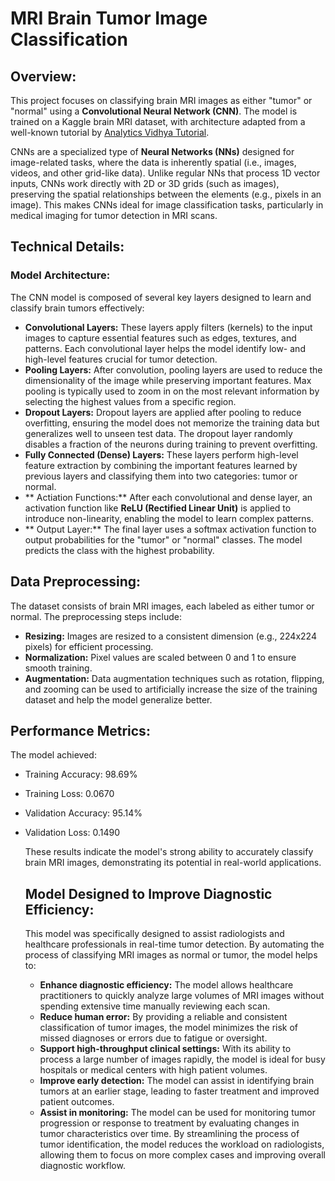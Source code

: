 # MRI Brain Tumor Image Classification
## Overview:
This project focuses on classifying brain MRI images as either "tumor" or "normal" using a **Convolutional Neural Network (CNN)**. The model is trained on a Kaggle brain MRI dataset, with architecture adapted from a well-known tutorial by  [Analytics Vidhya Tutorial](https://www.analyticsvidhya.com/blog/2020/10/create-image-classification-model-python-keras/).

CNNs are a specialized type of **Neural Networks (NNs)** designed for image-related tasks, where the data is inherently spatial (i.e., images, videos, and other grid-like data). Unlike regular NNs that process 1D vector inputs, CNNs work directly with 2D or 3D grids (such as images), preserving the spatial relationships between the elements (e.g., pixels in an image). This makes CNNs ideal for image classification tasks, particularly in medical imaging for tumor detection in MRI scans.

## Technical Details:
### Model Architecture:
The CNN model is composed of several key layers designed to learn and classify brain tumors effectively:
- **Convolutional Layers:** These layers apply filters (kernels) to the input images to capture essential features such as edges, textures, and patterns. Each convolutional layer helps the model identify low- and high-level features crucial for tumor detection.
- **Pooling Layers:** After convolution, pooling layers are used to reduce the dimensionality of the image while preserving important features. Max pooling is typically used to zoom in on the most relevant information by selecting the highest values from a specific region.
- **Dropout Layers:** Dropout layers are applied after pooling to reduce overfitting, ensuring the model does not memorize the training data but generalizes well to unseen test data. The dropout layer randomly disables a fraction of the neurons during training to prevent overfitting.
- **Fully Connected (Dense) Layers:** These layers perform high-level feature extraction by combining the important features learned by previous layers and classifying them into two categories: tumor or normal.
- ** Actiation Functions:** After each convolutional and dense layer, an activation function like **ReLU (Rectified Linear Unit)** is applied to introduce non-linearity, enabling the model to learn complex patterns.
- ** Output Layer:** The final layer uses a softmax activation function to output probabilities for the "tumor" or "normal" classes. The model predicts the class with the highest probability.

## Data Preprocessing:
The dataset consists of brain MRI images, each labeled as either tumor or normal. The preprocessing steps include:
- **Resizing:** Images are resized to a consistent dimension (e.g., 224x224 pixels) for efficient processing.
- **Normalization:** Pixel values are scaled between 0 and 1 to ensure smooth training.
- **Augmentation:** Data augmentation techniques such as rotation, flipping, and zooming can be used to artificially increase the size of the training dataset and help the model generalize better.


## Performance Metrics:
The model achieved:
- Training Accuracy: 98.69%
- Training Loss: 0.0670
- Validation Accuracy: 95.14%
- Validation Loss: 0.1490

  These results indicate the model's strong ability to accurately classify brain MRI images, demonstrating its potential in real-world applications.



  ## Model Designed to Improve Diagnostic Efficiency:
  This model was specifically designed to assist radiologists and healthcare professionals in real-time tumor detection. By automating the process of classifying MRI images as normal or tumor, the model helps to:
  - **Enhance diagnostic efficiency:** The model allows healthcare practitioners to quickly analyze large volumes of MRI images without spending extensive time manually reviewing each scan.
  - **Reduce human error:** By providing a reliable and consistent classification of tumor images, the model minimizes the risk of missed diagnoses or errors due to fatigue or oversight.
  - **Support high-throughput clinical settings:** With its ability to process a large number of images rapidly, the model is ideal for busy hospitals or medical centers with high patient volumes.
  - **Improve early detection:** The model can assist in identifying brain tumors at an earlier stage, leading to faster treatment and improved patient outcomes.
  - **Assist in monitoring:** The model can be used for monitoring tumor progression or response to treatment by evaluating changes in tumor characteristics over time.
  By streamlining the process of tumor identification, the model reduces the workload on radiologists, allowing them to focus on more complex cases and improving overall diagnostic workflow.
